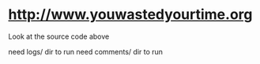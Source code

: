 # http://www.youwastedyourtime.org

Look at the source code above

need logs/ dir to run
need comments/ dir to run